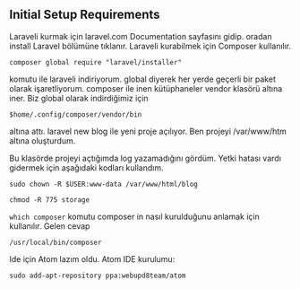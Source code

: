 ## Initial Setup Requirements

Laraveli kurmak için laravel.com Documentation sayfasını gidip. oradan install Laravel bölümüne tıklanır.
Laraveli kurabilmek için Composer kullanılır.

`composer global require "laravel/installer"`

komutu ile laraveli indiriyorum. global diyerek her yerde geçerli bir paket olarak işaretliyorum.
composer ile inen kütüphaneler vendor klasörü altına iner. Biz global olarak indirdiğimiz için

`$home/.config/composer/vendor/bin`

altına attı.
laravel new blog ile yeni proje açılıyor.
Ben projeyi /var/www/htm altına oluşturdum.

Bu klasörde projeyi açtığımda log yazamadığını gördüm. Yetki hatası vardı gidermek için aşağıdaki kodları kullandım.

```
sudo chown -R $USER:www-data /var/www/html/blog

chmod -R 775 storage
```

`which composer`
komutu composer in nasıl kurulduğunu anlamak için kullanılır. Gelen cevap

`/usr/local/bin/composer`

Ide için Atom lazım oldu. Atom IDE kurulumu:

`sudo add-apt-repository ppa:webupd8team/atom`
